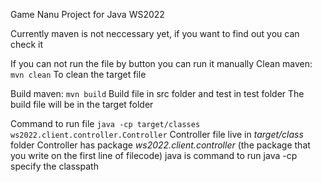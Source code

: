 Game Nanu Project for Java WS2022

Currently maven is not neccessary yet, if you want to find out you can check it

If you can not run the file by button you can run it manually
Clean maven: `mvn clean`
To clean the target file

Build maven: `mvn build`
Build file in src folder and test in test folder
The build file will be in the target folder

Command to run file
`java -cp target/classes ws2022.client.controller.Controller`
Controller file live in _target/class_ folder
Controller has package _ws2022.client.controller_ (the package that you write on the first line of filecode)
java is command to run java
-cp specify the classpath
